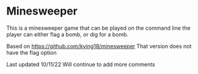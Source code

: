 # Minesweeper

This is a minesweeper game that can be played on the command line
the player can either flag a bomb, or dig for a bomb.

Based on https://github.com/kying18/minesweeper 
 That version does not have the flag option

Last updated 10/11/22 
  Will continue to add more comments
  

